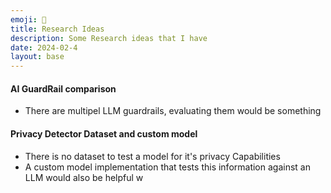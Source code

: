 ```yaml
---
emoji: 📜
title: Research Ideas
description: Some Research ideas that I have
date: 2024-02-4
layout: base
---
```


#### AI GuardRail comparison
- There are multipel LLM guardrails, evaluating them would be something

#### Privacy Detector Dataset and custom model
- There is no dataset to test a model for it's privacy Capabilities
- A custom model implementation that tests this information against an LLM would also be helpful
w